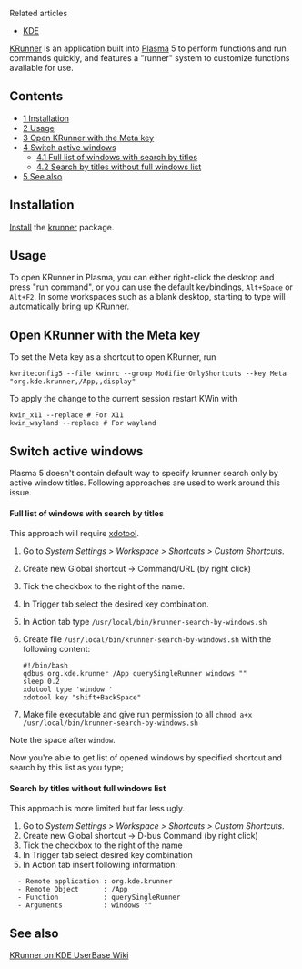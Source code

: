 Related articles

*   [KDE](/index.php/KDE "KDE")

[KRunner](https://userbase.kde.org/Plasma/Krunner) is an application built into [Plasma](/index.php/Plasma "Plasma") 5 to perform functions and run commands quickly, and features a "runner" system to customize functions available for use.

## Contents

*   [1 Installation](#Installation)
*   [2 Usage](#Usage)
*   [3 Open KRunner with the Meta key](#Open_KRunner_with_the_Meta_key)
*   [4 Switch active windows](#Switch_active_windows)
    *   [4.1 Full list of windows with search by titles](#Full_list_of_windows_with_search_by_titles)
    *   [4.2 Search by titles without full windows list](#Search_by_titles_without_full_windows_list)
*   [5 See also](#See_also)

## Installation

[Install](/index.php/Install "Install") the [krunner](https://www.archlinux.org/packages/?name=krunner) package.

## Usage

To open KRunner in Plasma, you can either right-click the desktop and press "run command", or you can use the default keybindings, `Alt+Space` or `Alt+F2`. In some workspaces such as a blank desktop, starting to type will automatically bring up KRunner.

## Open KRunner with the Meta key

To set the Meta key as a shortcut to open KRunner, run

```
kwriteconfig5 --file kwinrc --group ModifierOnlyShortcuts --key Meta "org.kde.krunner,/App,,display"

```

To apply the change to the current session restart KWin with

```
kwin_x11 --replace # For X11
kwin_wayland --replace # For wayland
```

## Switch active windows

Plasma 5 doesn't contain default way to specify krunner search only by active window titles. Following approaches are used to work around this issue.

#### Full list of windows with search by titles

This approach will require [xdotool](https://www.archlinux.org/packages/?name=xdotool).

1.  Go to *System Settings > Workspace > Shortcuts > Custom Shortcuts*.
2.  Create new Global shortcut -> Command/URL (by right click)
3.  Tick the checkbox to the right of the name.
4.  In Trigger tab select the desired key combination.
5.  In Action tab type `/usr/local/bin/krunner-search-by-windows.sh`
6.  Create file `/usr/local/bin/krunner-search-by-windows.sh` with the following content:
    ```
    #!/bin/bash
    qdbus org.kde.krunner /App querySingleRunner windows "" 
    sleep 0.2
    xdotool type 'window '
    xdotool key "shift+BackSpace"
    ```

7.  Make file executable and give run permission to all `chmod a+x /usr/local/bin/krunner-search-by-windows.sh` 

Note the space after `window`.

Now you're able to get list of opened windows by specified shortcut and search by this list as you type;

#### Search by titles without full windows list

This approach is more limited but far less ugly.

1.  Go to *System Settings > Workspace > Shortcuts > Custom Shortcuts*.
2.  Create new Global shortcut -> D-bus Command (by right click)
3.  Tick the checkbox to the right of the name
4.  In Trigger tab select desired key combination
5.  In Action tab insert following information:

```
  - Remote application : org.kde.krunner
  - Remote Object      : /App
  - Function           : querySingleRunner
  - Arguments          : windows ""

```

## See also

[KRunner on KDE UserBase Wiki](https://userbase.kde.org/Plasma/Krunner)